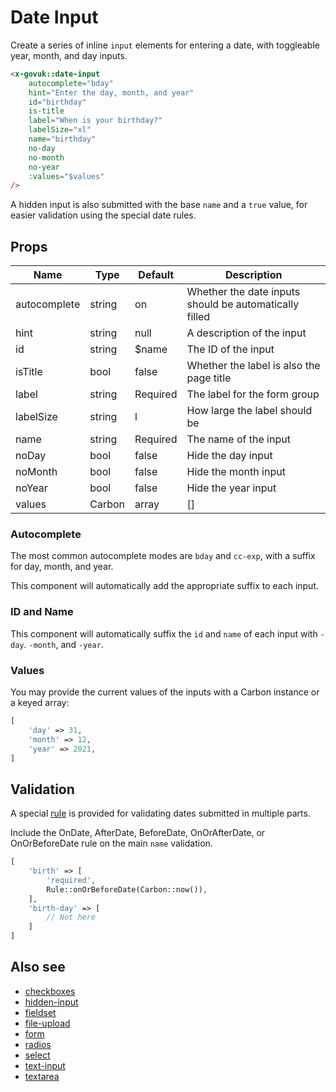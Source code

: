 # Date Input

Create a series of inline `input` elements for entering a date, with toggleable year, month, and day inputs.

```html
<x-govuk::date-input
    autocomplete="bday"
    hint="Enter the day, month, and year"
    id="birthday"
    is-title
    label="When is your birthday?"
    labelSize="xl"
    name="birthday"
    no-day
    no-month
    no-year
    :values="$values"
/>
```

A hidden input is also submitted with the base `name` and a `true` value, for easier validation using the special date rules.

## Props

| Name         | Type         | Default  | Description |
| ------------ | ------------ | -------- | ----------- |
| autocomplete | string       | on       | Whether the date inputs should be automatically filled |
| hint         | string       | null     | A description of the input |
| id           | string       | $name    | The ID of the input |
| isTitle      | bool         | false    | Whether the label is also the page title |
| label        | string       | Required | The label for the form group |
| labelSize    | string       | l        | How large the label should be |
| name         | string       | Required | The name of the input |
| noDay        | bool         | false    | Hide the day input |
| noMonth      | bool         | false    | Hide the month input |
| noYear       | bool         | false    | Hide the year input |
| values       | Carbon|array | []       | The current values of the inputs |

### Autocomplete

The most common autocomplete modes are `bday` and `cc-exp`, with a suffix for day, month, and year.

This component will automatically add the appropriate suffix to each input.

### ID and Name

This component will automatically suffix the `id` and `name` of each input with `-day`. `-month`, and `-year`.

### Values

You may provide the current values of the inputs with a Carbon instance or a keyed array:

```php
[
    'day' => 31,
    'month' => 12,
    'year' => 2021,
]
```

## Validation

A special [rule](../rules.md) is provided for validating dates submitted in multiple parts.

Include the OnDate, AfterDate, BeforeDate, OnOrAfterDate, or OnOrBeforeDate rule on the main `name` validation.

```php
[
    'birth' => [
        'required',
        Rule::onOrBeforeDate(Carbon::now()),
    ],
    'birth-day' => [
        // Not here
    ]
]
```

## Also see

* [checkboxes](checkboxes.md)
* [hidden-input](hidden-input.md)
* [fieldset](fieldset.md)
* [file-upload](file-upload.md)
* [form](form.md)
* [radios](radios.md)
* [select](select.md)
* [text-input](text-input.md)
* [textarea](textarea.md)
